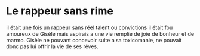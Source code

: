 # Le rappeur sans rime

il était une fois un rappeur sans réel talent ou convictions 
il était fou amoureux de Gisèle mais aspirais a une vie remplie de joie de bonheur et de marmo. 
Gisèle ne pouvant concevoir suite a sa toxicomanie, ne pouvait donc pas lui offrir la vie de ses rêves.  
